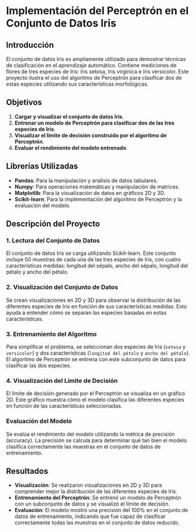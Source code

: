 # Implementación del Perceptrón en el Conjunto de Datos Iris

## Introducción

El conjunto de datos Iris es ampliamente utilizado para demostrar técnicas de clasificación en el aprendizaje automático. Contiene mediciones de flores de tres especies de Iris: Iris setosa, Iris virginica e Iris versicolor. Este proyecto ilustra el uso del algoritmo de Perceptrón para clasificar dos de estas especies utilizando sus características morfológicas.

## Objetivos

1. **Cargar y visualizar el conjunto de datos Iris**.
2. **Entrenar un modelo de Perceptrón para clasificar dos de las tres especies de Iris**.
3. **Visualizar el límite de decisión construido por el algoritmo de Perceptrón**.
4. **Evaluar el rendimiento del modelo entrenado**.

## Librerías Utilizadas

- **Pandas**: Para la manipulación y análisis de datos tabulares.
- **Numpy**: Para operaciones matemáticas y manipulación de matrices.
- **Matplotlib**: Para la visualización de datos en gráficos 2D y 3D.
- **Scikit-learn**: Para la implementación del algoritmo de Perceptrón y la evaluación del modelo.

## Descripción del Proyecto

### 1. Lectura del Conjunto de Datos

El conjunto de datos Iris se carga utilizando Scikit-learn. Este conjunto incluye 50 muestras de cada una de las tres especies de Iris, con cuatro características medidas: longitud del sépalo, ancho del sépalo, longitud del pétalo y ancho del pétalo.

### 2. Visualización del Conjunto de Datos

Se crean visualizaciones en 2D y 3D para observar la distribución de las diferentes especies de Iris en función de sus características medidas. Esto ayuda a entender cómo se separan las especies basadas en estas características.

### 3. Entrenamiento del Algoritmo

Para simplificar el problema, se seleccionan dos especies de Iris (`setosa` y `versicolor`) y dos características (`longitud del pétalo` y `ancho del pétalo`). El algoritmo de Perceptrón se entrena con este subconjunto de datos para clasificar las dos especies.

### 4. Visualización del Límite de Decisión

El límite de decisión generado por el Perceptrón se visualiza en un gráfico 2D. Este gráfico muestra cómo el modelo clasifica las diferentes especies en función de las características seleccionadas.

### Evaluación del Modelo

Se evalúa el rendimiento del modelo utilizando la métrica de precisión (accuracy). La precisión se calcula para determinar qué tan bien el modelo clasifica correctamente las muestras en el conjunto de datos de entrenamiento.

## Resultados

- **Visualización**: Se realizaron visualizaciones en 2D y 3D para comprender mejor la distribución de las diferentes especies de Iris.
- **Entrenamiento del Perceptrón**: Se entrenó un modelo de Perceptrón con un subconjunto de datos y se visualizó el límite de decisión.
- **Evaluación**: El modelo mostró una precisión del 100% en el conjunto de datos de entrenamiento, indicando que fue capaz de clasificar correctamente todas las muestras en el conjunto de datos reducido.
